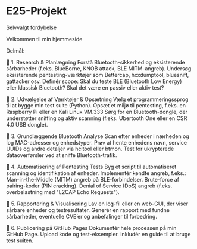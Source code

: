 # E25-Projekt
Selvvalgt fordybelse 


Velkommen til min hjemmeside


Delmål:

🔹 1. Research & Planlægning
Forstå Bluetooth-sikkerhed og eksisterende sårbarheder (f.eks. BlueBorne, KNOB attack, BLE MITM-angreb).
Undersøg eksisterende pentesting-værktøjer som Bettercap, hcxdumptool, bluesniff, gattacker osv.
Definér scope: Skal du teste BLE (Bluetooth Low Energy) eller klassisk Bluetooth? Skal det være en passiv eller aktiv test?

🔹 2. Udvælgelse af Værktøjer & Opsætning
Vælg et programmeringssprog til at bygge min test suite (Python).
Opsæt et miljø til pentesting, f.eks. en Raspberry Pi eller en Kali Linux VM.333
Sørg for en Bluetooth-dongle, der understøtter sniffing og aktiv scanning (f.eks. Ubertooth One eller en CSR 4.0 USB dongle).

🔹 3. Grundlæggende Bluetooth Analyse
Scan efter enheder i nærheden og log MAC-adresser og enhedstyper.
Prøv at hente enhedens navn, service UUIDs og andre detaljer via hcitool eller btmon.
Test for ukrypterede dataoverførsler ved at sniffe Bluetooth-trafik.

🔹 4. Automatisering af Pentesting Tests
Byg et script til automatiseret scanning og identifikation af enheder.
Implementér kendte angreb, f.eks.:
Man-in-the-Middle (MITM) angreb på BLE-forbindelser.
Brute-force af pairing-koder (PIN cracking).
Denial of Service (DoS) angreb (f.eks. overbelastning med "L2CAP Echo Requests").

🔹 5. Rapportering & Visualisering
Lav en log-fil eller en web-GUI, der viser sårbare enheder og testresultater.
Generér en rapport med fundne sårbarheder, eventuelle CVE’er og anbefalinger til forbedring.

🔹 6. Publicering på GitHub Pages
Dokumentér hele processen på min GitHub Page.
Upload kode og test-eksempler.
Inkludér en guide til at bruge test suiten.
